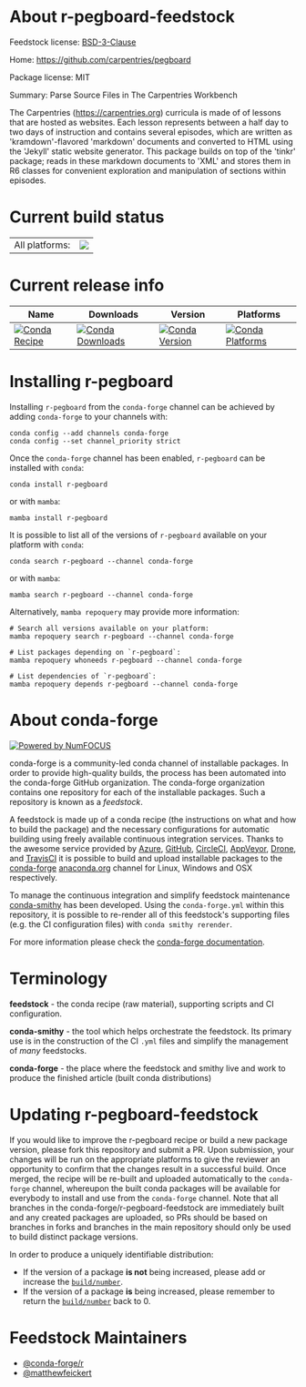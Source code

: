 About r-pegboard-feedstock
==========================

Feedstock license: [BSD-3-Clause](https://github.com/conda-forge/r-pegboard-feedstock/blob/main/LICENSE.txt)

Home: https://github.com/carpentries/pegboard

Package license: MIT

Summary: Parse Source Files in The Carpentries Workbench

The Carpentries (<https://carpentries.org>) curricula is made of of lessons that are
hosted as websites. Each lesson represents between a half day to two days of instruction
and contains several episodes, which are written as 'kramdown'-flavored 'markdown'
documents and converted to HTML using the 'Jekyll' static website generator. This
package builds on top of the 'tinkr' package; reads in these markdown documents
to 'XML' and stores them in R6 classes for convenient exploration and manipulation
of sections within episodes.


Current build status
====================


<table><tr><td>All platforms:</td>
    <td>
      <a href="https://dev.azure.com/conda-forge/feedstock-builds/_build/latest?definitionId=25559&branchName=main">
        <img src="https://dev.azure.com/conda-forge/feedstock-builds/_apis/build/status/r-pegboard-feedstock?branchName=main">
      </a>
    </td>
  </tr>
</table>

Current release info
====================

| Name | Downloads | Version | Platforms |
| --- | --- | --- | --- |
| [![Conda Recipe](https://img.shields.io/badge/recipe-r--pegboard-green.svg)](https://anaconda.org/conda-forge/r-pegboard) | [![Conda Downloads](https://img.shields.io/conda/dn/conda-forge/r-pegboard.svg)](https://anaconda.org/conda-forge/r-pegboard) | [![Conda Version](https://img.shields.io/conda/vn/conda-forge/r-pegboard.svg)](https://anaconda.org/conda-forge/r-pegboard) | [![Conda Platforms](https://img.shields.io/conda/pn/conda-forge/r-pegboard.svg)](https://anaconda.org/conda-forge/r-pegboard) |

Installing r-pegboard
=====================

Installing `r-pegboard` from the `conda-forge` channel can be achieved by adding `conda-forge` to your channels with:

```
conda config --add channels conda-forge
conda config --set channel_priority strict
```

Once the `conda-forge` channel has been enabled, `r-pegboard` can be installed with `conda`:

```
conda install r-pegboard
```

or with `mamba`:

```
mamba install r-pegboard
```

It is possible to list all of the versions of `r-pegboard` available on your platform with `conda`:

```
conda search r-pegboard --channel conda-forge
```

or with `mamba`:

```
mamba search r-pegboard --channel conda-forge
```

Alternatively, `mamba repoquery` may provide more information:

```
# Search all versions available on your platform:
mamba repoquery search r-pegboard --channel conda-forge

# List packages depending on `r-pegboard`:
mamba repoquery whoneeds r-pegboard --channel conda-forge

# List dependencies of `r-pegboard`:
mamba repoquery depends r-pegboard --channel conda-forge
```


About conda-forge
=================

[![Powered by
NumFOCUS](https://img.shields.io/badge/powered%20by-NumFOCUS-orange.svg?style=flat&colorA=E1523D&colorB=007D8A)](https://numfocus.org)

conda-forge is a community-led conda channel of installable packages.
In order to provide high-quality builds, the process has been automated into the
conda-forge GitHub organization. The conda-forge organization contains one repository
for each of the installable packages. Such a repository is known as a *feedstock*.

A feedstock is made up of a conda recipe (the instructions on what and how to build
the package) and the necessary configurations for automatic building using freely
available continuous integration services. Thanks to the awesome service provided by
[Azure](https://azure.microsoft.com/en-us/services/devops/), [GitHub](https://github.com/),
[CircleCI](https://circleci.com/), [AppVeyor](https://www.appveyor.com/),
[Drone](https://cloud.drone.io/welcome), and [TravisCI](https://travis-ci.com/)
it is possible to build and upload installable packages to the
[conda-forge](https://anaconda.org/conda-forge) [anaconda.org](https://anaconda.org/)
channel for Linux, Windows and OSX respectively.

To manage the continuous integration and simplify feedstock maintenance
[conda-smithy](https://github.com/conda-forge/conda-smithy) has been developed.
Using the ``conda-forge.yml`` within this repository, it is possible to re-render all of
this feedstock's supporting files (e.g. the CI configuration files) with ``conda smithy rerender``.

For more information please check the [conda-forge documentation](https://conda-forge.org/docs/).

Terminology
===========

**feedstock** - the conda recipe (raw material), supporting scripts and CI configuration.

**conda-smithy** - the tool which helps orchestrate the feedstock.
                   Its primary use is in the construction of the CI ``.yml`` files
                   and simplify the management of *many* feedstocks.

**conda-forge** - the place where the feedstock and smithy live and work to
                  produce the finished article (built conda distributions)


Updating r-pegboard-feedstock
=============================

If you would like to improve the r-pegboard recipe or build a new
package version, please fork this repository and submit a PR. Upon submission,
your changes will be run on the appropriate platforms to give the reviewer an
opportunity to confirm that the changes result in a successful build. Once
merged, the recipe will be re-built and uploaded automatically to the
`conda-forge` channel, whereupon the built conda packages will be available for
everybody to install and use from the `conda-forge` channel.
Note that all branches in the conda-forge/r-pegboard-feedstock are
immediately built and any created packages are uploaded, so PRs should be based
on branches in forks and branches in the main repository should only be used to
build distinct package versions.

In order to produce a uniquely identifiable distribution:
 * If the version of a package **is not** being increased, please add or increase
   the [``build/number``](https://docs.conda.io/projects/conda-build/en/latest/resources/define-metadata.html#build-number-and-string).
 * If the version of a package **is** being increased, please remember to return
   the [``build/number``](https://docs.conda.io/projects/conda-build/en/latest/resources/define-metadata.html#build-number-and-string)
   back to 0.

Feedstock Maintainers
=====================

* [@conda-forge/r](https://github.com/orgs/conda-forge/teams/r/)
* [@matthewfeickert](https://github.com/matthewfeickert/)

